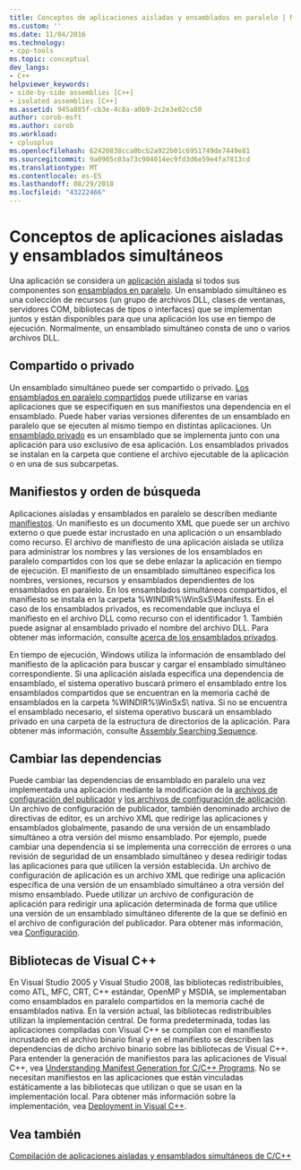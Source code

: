 ```yaml
---
title: Conceptos de aplicaciones aisladas y ensamblados en paralelo | Microsoft Docs
ms.custom: ''
ms.date: 11/04/2016
ms.technology:
- cpp-tools
ms.topic: conceptual
dev_langs:
- C++
helpviewer_keywords:
- side-by-side assemblies [C++]
- isolated assemblies [C++]
ms.assetid: 945a885f-cb3e-4c8a-a0b9-2c2e3e02cc50
author: corob-msft
ms.author: corob
ms.workload:
- cplusplus
ms.openlocfilehash: 62420838cca0bcb2a922b01c6951749de7449e81
ms.sourcegitcommit: 9a0905c03a73c904014ec9fd3d6e59e4fa7813cd
ms.translationtype: MT
ms.contentlocale: es-ES
ms.lasthandoff: 08/29/2018
ms.locfileid: "43222466"
---
```

# <a name="concepts-of-isolated-applications-and-side-by-side-assemblies"></a>Conceptos de aplicaciones aisladas y ensamblados simultáneos
Una aplicación se considera un [aplicación aislada](/windows/desktop/SbsCs/isolated-applications) si todos sus componentes son [ensamblados en paralelo](/windows/desktop/SbsCs/about-side-by-side-assemblies-). Un ensamblado simultáneo es una colección de recursos (un grupo de archivos DLL, clases de ventanas, servidores COM, bibliotecas de tipos o interfaces) que se implementan juntos y están disponibles para que una aplicación los use en tiempo de ejecución. Normalmente, un ensamblado simultáneo consta de uno o varios archivos DLL.  
  
## <a name="shared-or-private"></a>Compartido o privado  
 Un ensamblado simultáneo puede ser compartido o privado. [Los ensamblados en paralelo compartidos](https://msdn.microsoft.com/library/aa375996.aspx) puede utilizarse en varias aplicaciones que se especifiquen en sus manifiestos una dependencia en el ensamblado. Puede haber varias versiones diferentes de un ensamblado en paralelo que se ejecuten al mismo tiempo en distintas aplicaciones. Un [ensamblado privado](/windows/desktop/SbsCs/about-private-assemblies-) es un ensamblado que se implementa junto con una aplicación para uso exclusivo de esa aplicación. Los ensamblados privados se instalan en la carpeta que contiene el archivo ejecutable de la aplicación o en una de sus subcarpetas.  
  
## <a name="manifests-and-search-order"></a>Manifiestos y orden de búsqueda  
 Aplicaciones aisladas y ensamblados en paralelo se describen mediante [manifiestos](https://msdn.microsoft.com/library/aa375365). Un manifiesto es un documento XML que puede ser un archivo externo o que puede estar incrustado en una aplicación o un ensamblado como recurso. El archivo de manifiesto de una aplicación aislada se utiliza para administrar los nombres y las versiones de los ensamblados en paralelo compartidos con los que se debe enlazar la aplicación en tiempo de ejecución. El manifiesto de un ensamblado simultáneo especifica los nombres, versiones, recursos y ensamblados dependientes de los ensamblados en paralelo. En los ensamblados simultáneos compartidos, el manifiesto se instala en la carpeta %WINDIR%\WinSxS\Manifests\. En el caso de los ensamblados privados, es recomendable que incluya el manifiesto en el archivo DLL como recurso con el identificador 1. También puede asignar al ensamblado privado el nombre del archivo DLL. Para obtener más información, consulte [acerca de los ensamblados privados](/windows/desktop/SbsCs/about-private-assemblies-).  
  
 En tiempo de ejecución, Windows utiliza la información de ensamblado del manifiesto de la aplicación para buscar y cargar el ensamblado simultáneo correspondiente. Si una aplicación aislada especifica una dependencia de ensamblado, el sistema operativo buscará primero el ensamblado entre los ensamblados compartidos que se encuentran en la memoria caché de ensamblados en la carpeta %WINDIR%\WinSxS\ nativa. Si no se encuentra el ensamblado necesario, el sistema operativo buscará un ensamblado privado en una carpeta de la estructura de directorios de la aplicación. Para obtener más información, consulte [Assembly Searching Sequence](/windows/desktop/SbsCs/assembly-searching-sequence).  
  
## <a name="changing-dependencies"></a>Cambiar las dependencias  
 Puede cambiar las dependencias de ensamblado en paralelo una vez implementada una aplicación mediante la modificación de la [archivos de configuración del publicador](/windows/desktop/SbsCs/publisher-configuration-files) y [los archivos de configuración de aplicación](/windows/desktop/SbsCs/application-configuration-files). Un archivo de configuración de publicador, también denominado archivo de directivas de editor, es un archivo XML que redirige las aplicaciones y ensamblados globalmente, pasando de una versión de un ensamblado simultáneo a otra versión del mismo ensamblado. Por ejemplo, puede cambiar una dependencia si se implementa una corrección de errores o una revisión de seguridad de un ensamblado simultáneo y desea redirigir todas las aplicaciones para que utilicen la versión establecida. Un archivo de configuración de aplicación es un archivo XML que redirige una aplicación específica de una versión de un ensamblado simultáneo a otra versión del mismo ensamblado. Puede utilizar un archivo de configuración de aplicación para redirigir una aplicación determinada de forma que utilice una versión de un ensamblado simultáneo diferente de la que se definió en el archivo de configuración del publicador. Para obtener más información, vea [Configuración](/windows/desktop/SbsCs/configuration).  
  
## <a name="visual-c-libraries"></a>Bibliotecas de Visual C++  
 En Visual Studio 2005 y Visual Studio 2008, las bibliotecas redistribuibles, como ATL, MFC, CRT, C++ estándar, OpenMP y MSDIA, se implementaban como ensamblados en paralelo compartidos en la memoria caché de ensamblados nativa. En la versión actual, las bibliotecas redistribuibles utilizan la implementación central. De forma predeterminada, todas las aplicaciones compiladas con Visual C++ se compilan con el manifiesto incrustado en el archivo binario final y en el manifiesto se describen las dependencias de dicho archivo binario sobre las bibliotecas de Visual C++. Para entender la generación de manifiestos para las aplicaciones de Visual C++, vea [Understanding Manifest Generation for C/C++ Programs](../build/understanding-manifest-generation-for-c-cpp-programs.md). No se necesitan manifiestos en las aplicaciones que están vinculadas estáticamente a las bibliotecas que utilizan o que se usan en la implementación local. Para obtener más información sobre la implementación, vea [Deployment in Visual C++](../ide/deployment-in-visual-cpp.md).  
  
## <a name="see-also"></a>Vea también  
 [Compilación de aplicaciones aisladas y ensamblados simultáneos de C/C++](../build/building-c-cpp-isolated-applications-and-side-by-side-assemblies.md)